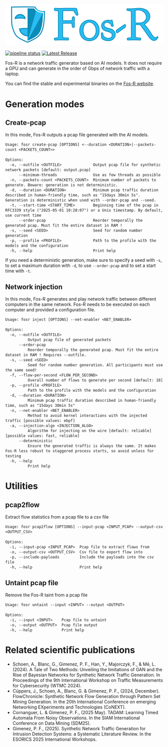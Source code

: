 ![](https://raw.githubusercontent.com/Fos-R/Fos-R/refs/heads/main/resources/logo.png)


[![pipeline status](https://gitlab.inria.fr/pirat-public/Fos-R/badges/main/pipeline.svg)](https://gitlab.inria.fr/pirat-public/Fos-R/-/commits/main) 
[![Latest Release](https://gitlab.inria.fr/pirat-public/Fos-R/-/badges/release.svg)](https://gitlab.inria.fr/pirat-public/Fos-R/-/releases)

Fos-R is a network traffic generator based on AI models. It does not require a GPU and can generate in the order of Gbps of network traffic with a laptop.

You can find the stable and experimental binaries on the [Fos-R website](https://fosr.inria.fr).

# Generation modes

## Create-pcap

In this mode, Fos-R outputs a pcap file generated with the AI models.

```
Usage: fosr create-pcap [OPTIONS] <--duration <DURATION>|--packets-count <PACKETS_COUNT>>

Options:
  -o, --outfile <OUTFILE>              Output pcap file for synthetic network packets [default: output.pcap]
      --minimum-threads                Use as few threads as possible
  -n, --packets-count <PACKETS_COUNT>  Minimum number of packets to generate. Beware: generation is not deterministic.
  -d, --duration <DURATION>            Minimum pcap traffic duration described in human-friendly time, such as "15days 30min 5s". Generation is deterministic when used with --order-pcap and --seed.
  -t, --start-time <START_TIME>        Beginning time of the pcap in RFC3339 style ("2025-05-01 10:28:07") or a Unix timestamp. By default, use current time
      --order-pcap                     Reorder temporally the generated pcap. Must fit the entire dataset in RAM !
  -s, --seed <SEED>                    Seed for random number generation
  -p, --profile <PROFILE>              Path to the profile with the models and the configuration
  -h, --help                           Print help
```

If you need a deterministic generation, make sure to specify a seed with `-s`, to set a maximum duration with `-d`, to use `--order-pcap` and to set a start time with `-t`.

## Network injection

In this mode, Fos-R generates and play network traffic between different computers in the same network.
Fos-R needs to be executed on each computer and provided a configuration file.

```
Usage: fosr inject [OPTIONS] --net-enabler <NET_ENABLER>

Options:
  -o, --outfile <OUTFILE>
          Output pcap file of generated packets
      --order-pcap
          Reorder temporally the generated pcap. Must fit the entire dataset in RAM ! Requires --outfile.
  -s, --seed <SEED>
          Seed for random number generation. All participants must use the same seed!
  -f, --flow-per-second <FLOW_PER_SECOND>
          Overall number of flows to generate per second [default: 10]
  -p, --profile <PROFILE>
          Path to the profile with the models and the configuration
  -d, --duration <DURATION>
          Minimum pcap traffic duration described in human-friendly time, such as "15days 30min 5s"
  -n, --net-enabler <NET_ENABLER>
          Method to avoid kernel interactions with the injected traffic [possible values: ebpf]
  -a, --injection-algo <INJECTION_ALGO>
          Algorithm for injecting on the wire [default: reliable] [possible values: fast, reliable]
      --deterministic
          Ensure the generated traffic is always the same. It makes Fos-R less robust to staggered process starts, so avoid unless for testing
  -h, --help
          Print help
```

# Utilities

## pcap2flow

Extract flow statistics from a pcap file to a csv file

```
Usage: fosr pcap2flow [OPTIONS] --input-pcap <INPUT_PCAP> --output-csv <OUTPUT_CSV>

Options:
  -i, --input-pcap <INPUT_PCAP>  Pcap file to extract flows from
  -o, --output-csv <OUTPUT_CSV>  Csv file to export flow into
  -p, --include-payloads         Include the payloads into the csv file
  -h, --help                     Print help
```

## Untaint pcap file

Remove the Fos-R taint from a pcap file

```
Usage: fosr untaint --input <INPUT> --output <OUTPUT>

Options:
  -i, --input <INPUT>    Pcap file to untaint
  -o, --output <OUTPUT>  Pcap file output
  -h, --help             Print help
```

# Related scientific publications

- Schoen, A., Blanc, G., Gimenez, P. F., Han, Y., Majorczyk, F., & Mé, L. (2024). A Tale of Two Methods: Unveiling the limitations of GAN and the Rise of Bayesian Networks for Synthetic Network Traffic Generation. In Proceedings of the 9th International Workshop on Traffic Measurements for Cybersecurity (WTMC 2024).
- Cüppers, J., Schoen, A., Blanc, G. & Gimenez, P. F., (2024, December). FlowChronicle: Synthetic Network Flow Generation through Pattern Set Mining Generation. In the 20th International Conference on emerging Networking EXperiments and Technologies (CoNEXT).
- Cornanguer, L. & Gimenez, P. F., (2025 May). TADAM: Learning Timed Automata From Noisy Observations. In the SIAM International Conference on Data Mining (SDM25).
- Gimenez, P. F., (2025). Synthetic Network Traffic Generation for Intrusion Detection Systems: a Systematic Literature Review. In the ESORICS 2025 International Workshops.
